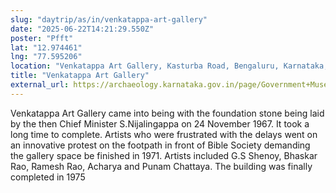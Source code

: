 ```yaml
---
slug: "daytrip/as/in/venkatappa-art-gallery"
date: "2025-06-22T14:21:29.550Z"
poster: "Pfft"
lat: "12.974461"
lng: "77.595206"
location: "Venkatappa Art Gallery, Kasturba Road, Bengaluru, Karnataka, 560001, India"
title: "Venkatappa Art Gallery"
external_url: https://archaeology.karnataka.gov.in/page/Government+Museums/Venkatappa+Art+Gallery+Bengaluru/en
---
```

Venkatappa Art Gallery came into being with the foundation stone being laid by the then Chief Minister S.Nijalingappa on 24 November 1967. It took a long time to complete. Artists who were frustrated with the delays went on an innovative protest on the footpath in front of Bible Society demanding the gallery space be finished in 1971. Artists included G.S Shenoy, Bhaskar Rao, Ramesh Rao, Acharya and Punam Chattaya. The building was finally completed in 1975